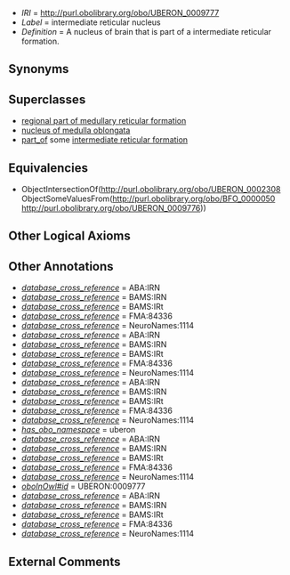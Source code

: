  * *IRI* = http://purl.obolibrary.org/obo/UBERON_0009777
 * *Label* = intermediate reticular nucleus
 * *Definition* = A nucleus of brain that is part of a intermediate reticular formation.

## Synonyms


## Superclasses

 * [regional part of medullary reticular formation](../../UBERON/79/UBERON_0002579.md)
 * [nucleus of medulla oblongata](../../UBERON/35/UBERON_0007635.md)
 * [part_of](../../BFO/50/BFO_0000050.md) some [intermediate reticular formation](../../UBERON/76/UBERON_0009776.md)

## Equivalencies

 * ObjectIntersectionOf(<http://purl.obolibrary.org/obo/UBERON_0002308> ObjectSomeValuesFrom(<http://purl.obolibrary.org/obo/BFO_0000050> <http://purl.obolibrary.org/obo/UBERON_0009776>))

## Other Logical Axioms


## Other Annotations

 * *[database_cross_reference](../../ef/oboInOwl#hasDbXref.md)* = ABA:IRN
 * *[database_cross_reference](../../ef/oboInOwl#hasDbXref.md)* = BAMS:IRN
 * *[database_cross_reference](../../ef/oboInOwl#hasDbXref.md)* = BAMS:IRt
 * *[database_cross_reference](../../ef/oboInOwl#hasDbXref.md)* = FMA:84336
 * *[database_cross_reference](../../ef/oboInOwl#hasDbXref.md)* = NeuroNames:1114
 * *[database_cross_reference](../../ef/oboInOwl#hasDbXref.md)* = ABA:IRN
 * *[database_cross_reference](../../ef/oboInOwl#hasDbXref.md)* = BAMS:IRN
 * *[database_cross_reference](../../ef/oboInOwl#hasDbXref.md)* = BAMS:IRt
 * *[database_cross_reference](../../ef/oboInOwl#hasDbXref.md)* = FMA:84336
 * *[database_cross_reference](../../ef/oboInOwl#hasDbXref.md)* = NeuroNames:1114
 * *[database_cross_reference](../../ef/oboInOwl#hasDbXref.md)* = ABA:IRN
 * *[database_cross_reference](../../ef/oboInOwl#hasDbXref.md)* = BAMS:IRN
 * *[database_cross_reference](../../ef/oboInOwl#hasDbXref.md)* = BAMS:IRt
 * *[database_cross_reference](../../ef/oboInOwl#hasDbXref.md)* = FMA:84336
 * *[database_cross_reference](../../ef/oboInOwl#hasDbXref.md)* = NeuroNames:1114
 * *[has_obo_namespace](../../ce/oboInOwl#hasOBONamespace.md)* = uberon
 * *[database_cross_reference](../../ef/oboInOwl#hasDbXref.md)* = ABA:IRN
 * *[database_cross_reference](../../ef/oboInOwl#hasDbXref.md)* = BAMS:IRN
 * *[database_cross_reference](../../ef/oboInOwl#hasDbXref.md)* = BAMS:IRt
 * *[database_cross_reference](../../ef/oboInOwl#hasDbXref.md)* = FMA:84336
 * *[database_cross_reference](../../ef/oboInOwl#hasDbXref.md)* = NeuroNames:1114
 * *[oboInOwl#id](../../id/oboInOwl#id.md)* = UBERON:0009777
 * *[database_cross_reference](../../ef/oboInOwl#hasDbXref.md)* = ABA:IRN
 * *[database_cross_reference](../../ef/oboInOwl#hasDbXref.md)* = BAMS:IRN
 * *[database_cross_reference](../../ef/oboInOwl#hasDbXref.md)* = BAMS:IRt
 * *[database_cross_reference](../../ef/oboInOwl#hasDbXref.md)* = FMA:84336
 * *[database_cross_reference](../../ef/oboInOwl#hasDbXref.md)* = NeuroNames:1114

## External Comments

